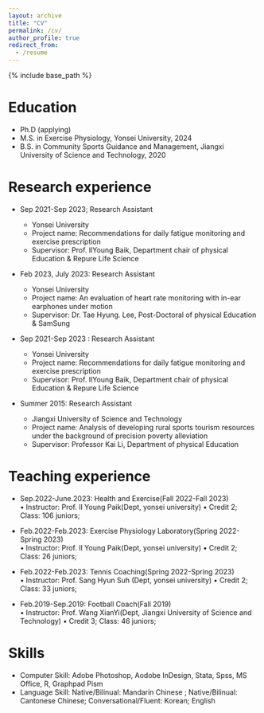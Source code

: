 ```yaml
---
layout: archive
title: "CV"
permalink: /cv/
author_profile: true
redirect_from:
  - /resume
---
```


{% include base_path %}

Education
======
* Ph.D  (applying)
* M.S. in Exercise Physiology, Yonsei University, 2024
* B.S. in Community Sports Guidance and Management, Jiangxi University of Science and Technology, 2020

Research experience
======
* Sep 2021-Sep 2023; Research Assistant
  * Yonsei University  
  * Project name: Recommendations for daily fatigue monitoring and exercise prescription
  * Supervisor: Prof. IlYoung Baik, Department chair of physical Education & Repure Life Science

* Feb 2023, July 2023: Research Assistant
  * Yonsei University  
  * Project name: An evaluation of heart rate monitoring with in-ear earphones under motion
  * Supervisor: Dr. Tae Hyung. Lee, Post-Doctoral of physical Education & SamSung

* Sep 2021-Sep 2023 : Research Assistant
  * Yonsei University 
  * Project name: Recommendations for daily fatigue monitoring and exercise prescription 
  * Supervisor: Prof. IlYoung Baik, Department chair of physical Education & Repure Life Science 

* Summer 2015: Research Assistant
  * Jiangxi University of Science and Technology
  * Project name: Analysis of developing rural sports tourism resources under the background of precision poverty alleviation
  * Supervisor: Professor Kai Li, Department of physical Education

Teaching experience
======
* Sep.2022-June.2023: Health and Exercise(Fall 2022-Fall 2023)                                               
   •  Instructor: Prof. Il Young Paik(Dept, yonsei university)
   •  Credit 2; Class: 106 juniors;

* Feb.2022-Feb.2023: Exercise Physiology Laboratory(Spring 2022-Spring 2023)                                 
   •  Instructor: Prof. Il Young Paik(Dept, yonsei university)
   •  Credit 2; Class: 26 juniors;

* Feb.2022-Feb.2023: Tennis Coaching(Spring 2022-Spring 2023)                                            
   •  Instructor: Prof. Sang Hyun Suh (Dept, yonsei university)
   •  Credit 2; Class: 33 juniors;

*  Feb.2019-Sep.2019: Football Coach(Fall 2019)                                                            
   •  Instructor: Prof. Wang XianYi(Dept, Jiangxi University of Science and Technology)
   •  Credit 3; Class: 46  juniors;

Skills
======
* Computer Skill: Adobe Photoshop, Aodobe InDesign, Stata, Spss, MS Office, R, Graphpad Pism
* Language Skill: Native/Bilinual: Mandarin Chinese ; Native/Bilinual: Cantonese Chinese; Conversational/Fluent: Korean; English

  
